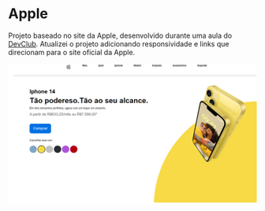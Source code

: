 <h1>Apple</h1>


<p>Projeto baseado no site da Apple, desenvolvido durante uma aula do <a href="https://rodolfomori.com.br/">DevClub</a>. Atualizei o projeto adicionando responsividade e links que direcionam para o site oficial da Apple.</p>

<img src="https://github.com/filipesantos1/Projeto-Apple-Responsive/blob/master/assets/site_tela.png">


